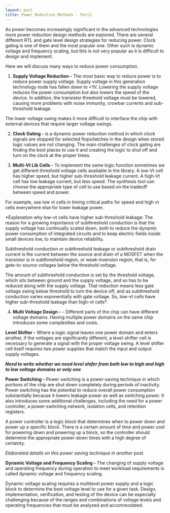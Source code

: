 ```yaml
---
layout: post
title: Power Reduction Methods - Part1
---
```


As power becomes increasingly significant in the advanced technologies more power reduction design methods are explored. There are several different RTL and gate level design strategies for reducing power. Clock gating is one of them and the most popular one. Other such is dynamic voltage and frequency scaling, but this is not very popular as it is difficult to design and implement.

Here we will discuss many ways to reduce power consumption.

1) **Supply Voltage Reduction -** The most basic way to reduce power is to reduce power supply voltage. Supply voltage in this generation technology node has fallen down to <1V. Lowering the supply voltage reduces the power consumption but also lowers the speed of the device. In addition, the transistor threshold voltage must be lowered, causing more problems with noise immunity, crowbar currents and sub-threshold leakage.

The lower voltage swing makes it more difficult to interface the chip with external devices that require larger voltage swings.

2) **Clock Gating -** is a dynamic power reduction method in which clock signals are stopped for selected flops/latches in the design when stored logic values are not changing. The main challenges of clock gating are finding the best places to use it and creating the logic to shut off and turn on the clock at the proper times.

3) **Multi-Vt Lib Cells -** To implement the same logic function sometimes we get different threshold voltage cells available in the library. A low-Vt cell has higher speed, but higher sub-threshold leakage current. A high-Vt cell has low leakage current, but less speed. The synthesis tool can choose the appropriate type of cell to use based on the tradeoff between speed and power.

For example, use low vt cells in timing critical paths for speed and high vt cells everywhere else for lower leakage power.

*Explanation why low-vt cells have higher sub-threshold leakage: The reason for a growing importance of subthreshold conduction is that the supply voltage has continually scaled down, both to reduce the dynamic power consumption of integrated circuits and to keep electric fields inside small devices low, to maintain device reliability.

Subthreshold conduction or subthreshold leakage or subthreshold drain current is the current between the source and drain of a MOSFET when the transistor is in subthreshold region, or weak-inversion region, that is, for gate-to-source voltages below the threshold voltage.  

The amount of subthreshold conduction is set by the threshold voltage, which sits between ground and the supply voltage, and so has to be reduced along with the supply voltage. That reduction means less gate voltage swing below threshold to turn the device off, and as subthreshold conduction varies exponentially with gate voltage. So, low-vt cells have higher sub-threshold leakage than high-vt cells*.

4) **Multi Voltage Design -** - Different parts of the chip can have different voltage domains. Having multiple power domains on the same chip introduces some complexities and costs.

**Level Shifter -** Where a logic signal leaves one power domain and enters another, if the voltages are significantly different, a level-shifter cell is necessary to generate a signal with the proper voltage swing. A level shifter cell itself requires two power supplies that match the input and output supply voltages.

***Need to write whether we need level shifer from both low to high and high to low voltage domains or only one***

**Power Switching -** Power switching is a power-saving technique in which portions of the chip are shut down completely during periods of inactivity. Power switching has the potential to reduce overall power consumption substantially because it lowers leakage power as well as switching power. It also introduces some additional challenges, including the need for a power controller, a power-switching network, isolation cells, and retention registers.

A power controller is a logic block that determines when to power down and power up a specific block. There is a certain amount of time and power cost for powering down and powering up a block, so the controller should determine the appropriate power-down times with a high degree of certainty.

*Elaborated details on this power saving technique in another post*.


**Dynamic Voltage and Frequency Scaling -**  The changing of supply voltage and operating frequency during operation to meet workload requirements is called dynamic voltage and frequency scaling.

Dynamic voltage scaling requires a multilevel power supply and a logic block to determine the best voltage level to use for a given task. Design, implementation, verification, and testing of the device can be especially challenging because of the ranges and combinations of voltage levels and operating frequencies that must be analyzed and accommodated.
